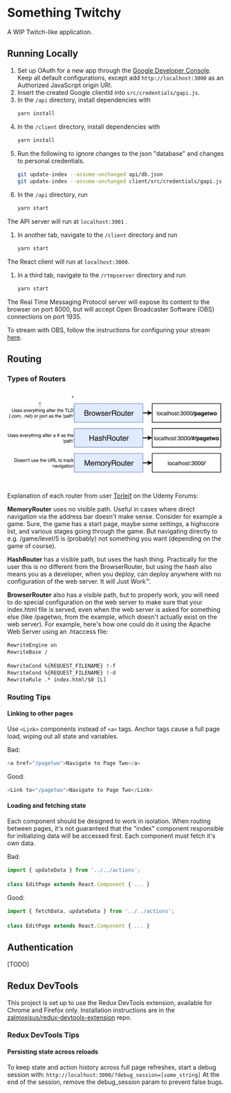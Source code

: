 # Something Twitchy

A WIP Twitch-like application.

## Running Locally
1. Set up OAuth for a new app through the [Google Developer Console](http://console.developers.google.com/). Keep all default configurations, except add `http://localhost:3000` as an Authorized JavaScript origin URI.
1. Insert the created Google clientId into `src/credentials/gapi.js`.
1. In the `/api` directory, install dependencies with
	```bash
	yarn install
	```
1. In the `/client` directory, install dependencies with
	```bash
	yarn install
	```
1. Run the following to ignore changes to the json "database" and changes to personal credentials.
	```bash
	git update-index --assume-unchanged api/db.json
	git update-index --assume-unchanged client/src/credentials/gapi.js
	```
1. In the `/api` directory, run
	```bash
	yarn start
	```
The API server will run at `localhost:3001` .
1. In another tab, navigate to the `/client` directory and run
	```bash
	yarn start
	```
The React client will run at `localhost:3000`.
1. In a third tab, navigate to the `/rtmpserver` directory and run
	```bash
	yarn start
	```
The Real Time Messaging Protocol server will expose its content to the browser on port 8000, but will accept Open Broadcaster Software (OBS) connections on port 1935.

To stream with OBS, follow the instructions for configuring your stream [here](https://github.com/illuspas/Node-Media-Server#from-obs).

## Routing

### Types of Routers
![Image of React-Router router types](./screenshots/router_info.png)

Explanation of each router from user [Torleif](https://www.udemy.com/user/torleif-berger/) on the Udemy Forums:

**MemoryRouter** uses no visible path. Useful in cases where direct navigation via the address bar doesn't make sense. Consider for example a game. Sure, the game has a start page, maybe some settings, a highscore list, and various stages going through the game. But navigating directly to e.g. /game/level/5 is (probably) not something you want (depending on the game of course).

**HashRouter** has a visible path, but uses the hash thing. Practically for the user this is no different from the BrowserRouter, but using the hash also means you as a developer, when you deploy, can deploy anywhere with no configuration of the web server. It will Just Work™.

**BrowserRouter** also has a visible path, but to properly work, you will need to do special configuration on the web server to make sure that your index.html file is served, even when the web server is asked for something else (like /pagetwo, from the example, which doesn't actually exist on the web server). For example, here's how one could do it using the Apache Web Server using an .htaccess file:
```
RewriteEngine on
RewriteBase /

RewriteCond %{REQUEST_FILENAME} !-f
RewriteCond %{REQUEST_FILENAME} !-d
RewriteRule .* index.html/$0 [L]
```

### Routing Tips

#### Linking to other pages
Use `<Link>` components instead of `<a>` tags. Anchor tags cause a full page load, wiping out all state and variables.

Bad:
```javascript
<a href="/pagetwo">Navigate to Page Two</a>
```

Good:
```javascript
<Link to="/pagetwo">Navigate to Page Two</Link>
```

#### Loading and fetching state
Each component should be designed to work in isolation. When routing between pages, it's not guaranteed that the "index" component responsible for initializing data will be accessed first. Each component must fetch it's own data.

Bad:
```javascript
import { updateData } from '../../actions';

class EditPage extends React.Component { ... }
```

Good:
```javascript
import { fetchData, updateData } from '../../actions';

class EditPage extends React.Component { ... }
```

## Authentication
[TODO]

## Redux DevTools
This project is set up to use the Redux DevTools extension, available for Chrome and Firefox only. Installation instructions are in the [zalmoxisus/redux-devtools-extension](https://github.com/zalmoxisus/redux-devtools-extension#installation) repo.

### Redux DevTools Tips

#### Persisting state across reloads
To keep state and action history across full page refreshes, start a debug session with:
```http://localhost:3000/?debug_session=[some_string]```
At the end of the session, remove the debug_session param to prevent false bugs.